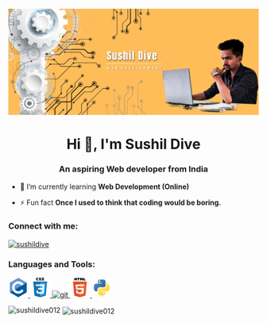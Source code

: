![logo](https://github.com/sushildive012/myintroduction/blob/main/profile12.jpg)
<h1 align="center">Hi 👋, I'm Sushil Dive</h1>
<h3 align="center">An aspiring Web developer from India</h3>

- 🌱 I’m currently learning **Web Development (Online)**

- ⚡ Fun fact **Once I used to think that coding would be boring.**

<h3 align="left">Connect with me:</h3>
<p align="left">
<a href="https://linkedin.com/in/sushildive" target="blank"><img align="center" src="https://raw.githubusercontent.com/rahuldkjain/github-profile-readme-generator/master/src/images/icons/Social/linked-in-alt.svg" alt="sushildive" height="30" width="40" /></a>
</p>

<h3 align="left">Languages and Tools:</h3>
<p align="left"> <a href="https://www.cprogramming.com/" target="_blank" rel="noreferrer"> <img src="https://raw.githubusercontent.com/devicons/devicon/master/icons/c/c-original.svg" alt="c" width="40" height="40"/> </a> <a href="https://www.w3schools.com/css/" target="_blank" rel="noreferrer"> <img src="https://raw.githubusercontent.com/devicons/devicon/master/icons/css3/css3-original-wordmark.svg" alt="css3" width="40" height="40"/> </a> <a href="https://git-scm.com/" target="_blank" rel="noreferrer"> <img src="https://www.vectorlogo.zone/logos/git-scm/git-scm-icon.svg" alt="git" width="40" height="40"/> </a> <a href="https://www.w3.org/html/" target="_blank" rel="noreferrer"> <img src="https://raw.githubusercontent.com/devicons/devicon/master/icons/html5/html5-original-wordmark.svg" alt="html5" width="40" height="40"/> </a> <a href="https://www.python.org" target="_blank" rel="noreferrer"> <img src="https://raw.githubusercontent.com/devicons/devicon/master/icons/python/python-original.svg" alt="python" width="40" height="40"/> </a> </p>

<p><img align="left" src="https://github-readme-stats.vercel.app/api/top-langs?username=sushildive012&show_icons=true&locale=en&layout=compact" alt="sushildive012" /></p>

<p>&nbsp;<img align="center" src="https://github-readme-stats.vercel.app/api?username=sushildive012&show_icons=true&locale=en" alt="sushildive012" /></p>
